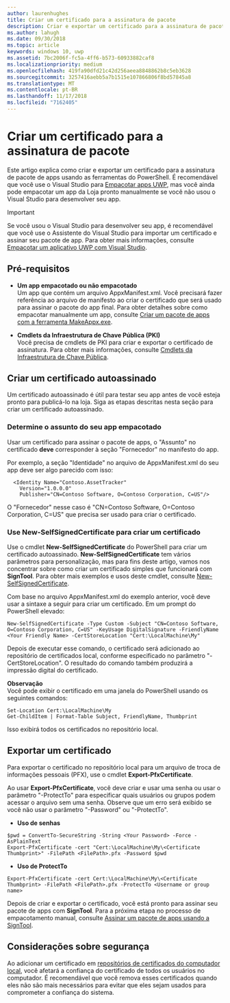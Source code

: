```yaml
---
author: laurenhughes
title: Criar um certificado para a assinatura de pacote
description: Criar e exportar um certificado para a assinatura de pacote de apps com as ferramentas do PowerShell.
ms.author: lahugh
ms.date: 09/30/2018
ms.topic: article
keywords: windows 10, uwp
ms.assetid: 7bc2006f-fc5a-4ff6-b573-60933882caf8
ms.localizationpriority: medium
ms.openlocfilehash: 419fa90dfd21c42d256aeea8848862b8c5eb3628
ms.sourcegitcommit: 3257416aebb5a7b1515e107866806f8bd57845a8
ms.translationtype: MT
ms.contentlocale: pt-BR
ms.lasthandoff: 11/17/2018
ms.locfileid: "7162405"
---
```

# <a name="create-a-certificate-for-package-signing"></a>Criar um certificado para a assinatura de pacote


Este artigo explica como criar e exportar um certificado para a assinatura de pacote de apps usando as ferramentas do PowerShell. É recomendável que você use o Visual Studio para [Empacotar apps UWP](https://msdn.microsoft.com/windows/uwp/packaging/packaging-uwp-apps), mas você ainda pode empacotar um app da Loja pronto manualmente se você não usou o Visual Studio para desenvolver seu app.

> [!IMPORTANT] 
> Se você usou o Visual Studio para desenvolver seu app, é recomendável que você use o Assistente do Visual Studio para importar um certificado e assinar seu pacote de app. Para obter mais informações, consulte [Empacotar um aplicativo UWP com Visual Studio](https://msdn.microsoft.com/windows/uwp/packaging/packaging-uwp-apps).

## <a name="prerequisites"></a>Pré-requisitos

- **Um app empacotado ou não empacotado**  
Um app que contém um arquivo AppxManifest.xml. Você precisará fazer referência ao arquivo de manifesto ao criar o certificado que será usado para assinar o pacote do app final. Para obter detalhes sobre como empacotar manualmente um app, consulte [Criar um pacote de apps com a ferramenta MakeAppx.exe](https://msdn.microsoft.com/windows/uwp/packaging/create-app-package-with-makeappx-tool).

- **Cmdlets da Infraestrutura de Chave Pública (PKI)**  
Você precisa de cmdlets de PKI para criar e exportar o certificado de assinatura. Para obter mais informações, consulte [Cmdlets da Infraestrutura de Chave Pública](https://docs.microsoft.com/powershell/module/pkiclient/).

## <a name="create-a-self-signed-certificate"></a>Criar um certificado autoassinado

Um certificado autoassinado é útil para testar seu app antes de você esteja pronto para publicá-lo na loja. Siga as etapas descritas nesta seção para criar um certificado autoassinado.

### <a name="determine-the-subject-of-your-packaged-app"></a>Determine o assunto do seu app empacotado  

Usar um certificado para assinar o pacote de apps, o "Assunto" no certificado **deve** corresponder à seção "Fornecedor" no manifesto do app.

Por exemplo, a seção "Identidade" no arquivo de AppxManifest.xml do seu app deve ser algo parecido com isso:
```
  <Identity Name="Contoso.AssetTracker" 
    Version="1.0.0.0" 
    Publisher="CN=Contoso Software, O=Contoso Corporation, C=US"/>
```

O "Fornecedor" nesse caso é "CN=Contoso Software, O=Contoso Corporation, C=US" que precisa ser usado para criar o certificado. 

### <a name="use-new-selfsignedcertificate-to-create-a-certificate"></a>Use **New-SelfSignedCertificate** para criar um certificado
Use o cmdlet **New-SelfSignedCertificate** do PowerShell para criar um certificado autoassinado. **New-SelfSignedCertificate** tem vários parâmetros para personalização, mas para fins deste artigo, vamos nos concentrar sobre como criar um certificado simples que funcionará com **SignTool**. Para obter mais exemplos e usos deste cmdlet, consulte [New-SelfSignedCertificate](https://docs.microsoft.com/powershell/module/pkiclient/New-SelfSignedCertificate).

Com base no arquivo AppxManifest.xml do exemplo anterior, você deve usar a sintaxe a seguir para criar um certificado. Em um prompt do PowerShell elevado:
```
New-SelfSignedCertificate -Type Custom -Subject "CN=Contoso Software, O=Contoso Corporation, C=US" -KeyUsage DigitalSignature -FriendlyName <Your Friendly Name> -CertStoreLocation "Cert:\LocalMachine\My"
```

Depois de executar esse comando, o certificado será adicionado ao repositório de certificados local, conforme especificado no parâmetro "-CertStoreLocation". O resultado do comando também produzirá a impressão digital do certificado.  

**Observação**  
Você pode exibir o certificado em uma janela do PowerShell usando os seguintes comandos:
```
Set-Location Cert:\LocalMachine\My
Get-ChildItem | Format-Table Subject, FriendlyName, Thumbprint
```
Isso exibirá todos os certificados no repositório local.

## <a name="export-a-certificate"></a>Exportar um certificado 

Para exportar o certificado no repositório local para um arquivo de troca de informações pessoais (PFX), use o cmdlet **Export-PfxCertificate**.

Ao usar **Export-PfxCertificate**, você deve criar e usar uma senha ou usar o parâmetro "-ProtectTo" para especificar quais usuários ou grupos podem acessar o arquivo sem uma senha. Observe que um erro será exibido se você não usar o parâmetro "-Password" ou "-ProtectTo".

- **Uso de senhas**
```
$pwd = ConvertTo-SecureString -String <Your Password> -Force -AsPlainText 
Export-PfxCertificate -cert "Cert:\LocalMachine\My\<Certificate Thumbprint>" -FilePath <FilePath>.pfx -Password $pwd
```

- **Uso de ProtectTo**
```
Export-PfxCertificate -cert Cert:\LocalMachine\My\<Certificate Thumbprint> -FilePath <FilePath>.pfx -ProtectTo <Username or group name>
```

Depois de criar e exportar o certificado, você está pronto para assinar seu pacote de apps com **SignTool**. Para a próxima etapa no processo de empacotamento manual, consulte [Assinar um pacote de apps usando a SignTool](https://msdn.microsoft.com/windows/uwp/packaging/sign-app-package-using-signtool).

## <a name="security-considerations"></a>Considerações sobre segurança 
Ao adicionar um certificado em [repositórios de certificados do computador local](https://msdn.microsoft.com/windows/hardware/drivers/install/local-machine-and-current-user-certificate-stores), você afetará a confiança do certificado de todos os usuários no computador. É recomendável que você remova esses certificados quando eles não são mais necessários para evitar que eles sejam usados para comprometer a confiança do sistema.
